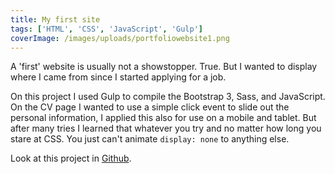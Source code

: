 ```yaml
---
title: My first site
tags: ['HTML', 'CSS', 'JavaScript', 'Gulp']
coverImage: /images/uploads/portfoliowebsite1.png
---
```

A 'first' website is usually not a showstopper. True. But I wanted to display where I came from since I started applying for a job.

On this project I used Gulp to compile the Bootstrap 3, Sass, and JavaScript. On the CV page I wanted to use  a simple click event to slide out the personal information, I applied this also for use on a mobile and tablet. But after many tries I learned that whatever you try and no matter how long you stare at CSS. You just can't animate `display: none` to anything else.

Look at this project in [Github](https://github.com/sanderscheijbeler/portfolio-website).
